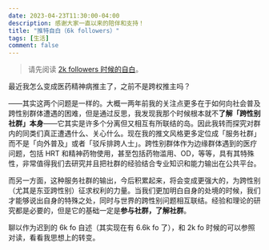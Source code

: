```yaml
---
date: 2023-04-23T11:30:00-04:00
description: 感谢大家一直以来的陪伴和支持！
title: "推特自白（6k followers）"
tags: [生活]
comment: false
---
```


> 请先阅读 [2k followers 时候的自白](../twitter-me.md)。

最近我怎么变成医药精神病推主了，之前不是跨权推主吗？

——其实这两个问题是一样的。大概一两年前我的关注点更多在于如何向社会普及跨性别群体遭遇的困难，但是通过反思，我发现我那个时候根本就不**了解「跨性别社群」本身**——它其实是许多个分离但又相互有所联结的岛。因此我转而探究对群内的同类们真正遭遇什么、关心什么。现在我的推文风格更多定位成「服务社群」而不是「向外普及」或者「驳斥排跨人士」。跨性别群体作为边缘群体遇到的医疗问题，包括 HRT 和精神药物使用，甚至包括药物滥用、OD，等等，具有其特殊性，非常值得我们去研究并且把社群的经验结合专业知识和能力输出在公共平台。

而另一方面，这种服务社群的输出，今后积累起来，将会变成更强大的，为跨性别（尤其是东亚跨性别）征求权利的力量。当我们更加明白自身的处境的时候，我们才能够说出自身的特殊之处，同时与世界的跨性别问题相互联结。经验和理论的研究都是必要的，但是它的基础一定是**参与社群，了解社群**。

聊以作为迟到的 6k fo 自述（其实现在有 6.6k fo 了），和 2k fo 时候的可以参照对读，看看我思想上的转变。
